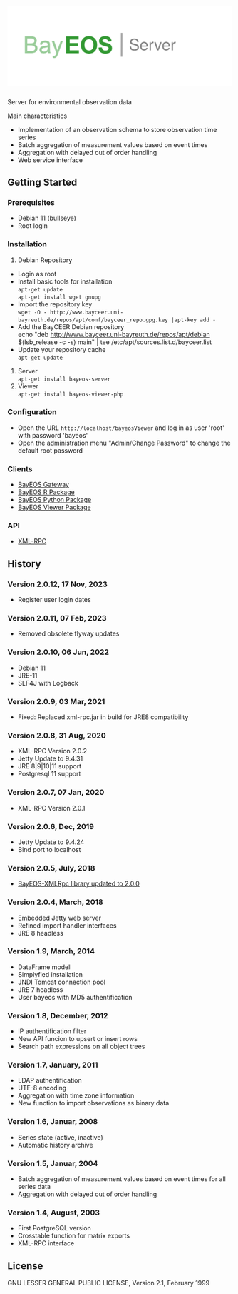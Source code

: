 # ![BayEOS Server](docs/server_logo.png)

Server for environmental observation data

Main characteristics

- Implementation of an observation schema to store observation time series
- Batch aggregation of measurement values based on event times
- Aggregation with delayed out of order handling
- Web service interface

## Getting Started

### Prerequisites

- Debian 11 (bullseye)
- Root login

### Installation

1. Debian Repository

- Login as root
- Install basic tools for installation  
  `apt-get update`  
  `apt-get install wget gnupg`
- Import the repository key  
  `wget -O - http://www.bayceer.uni-bayreuth.de/repos/apt/conf/bayceer_repo.gpg.key |apt-key add -`
- Add the BayCEER Debian repository  
  echo "deb http://www.bayceer.uni-bayreuth.de/repos/apt/debian $(lsb_release -c -s) main" | tee /etc/apt/sources.list.d/bayceer.list
- Update your repository cache  
  `apt-get update`

1. Server  
   `apt-get install bayeos-server`
2. Viewer  
   `apt-get install bayeos-viewer-php`

### Configuration

- Open the URL `http://localhost/bayeosViewer` and log in as user 'root' with password 'bayeos'
- Open the administration menu "Admin/Change Password" to change the default root password

### Clients

- [BayEOS Gateway](https://github.com/BayCEER/bayeos-gateway)
- [BayEOS R Package](https://github.com/BayCEER/BayEOS-R)
- [BayEOS Python Package](https://github.com/BayCEER/bayeos-python-cli)
- [BayEOS Viewer Package](https://github.com/BayCEER/bayeos-viewer-php)

### API

- [XML-RPC](http://bayceer.github.io/bayeos-xmlrpc/apidocs/)

## History

### Version 2.0.12, 17 Nov, 2023
- Register user login dates 

### Version 2.0.11, 07 Feb, 2023
- Removed obsolete flyway updates 

### Version 2.0.10, 06 Jun, 2022

- Debian 11
- JRE-11
- SLF4J with Logback

### Version 2.0.9, 03 Mar, 2021

- Fixed: Replaced xml-rpc.jar in build for JRE8 compatibility

### Version 2.0.8, 31 Aug, 2020

- XML-RPC Version 2.0.2
- Jetty Update to 9.4.31
- JRE 8|9|10|11 support
- Postgresql 11 support

### Version 2.0.7, 07 Jan, 2020

- XML-RPC Version 2.0.1

### Version 2.0.6, Dec, 2019

- Jetty Update to 9.4.24
- Bind port to localhost

### Version 2.0.5, July, 2018

- [BayEOS-XMLRpc library updated to 2.0.0](https://github.com/BayCEER/bayeos-xmlrpc)

### Version 2.0.4, March, 2018

- Embedded Jetty web server
- Refined import handler interfaces
- JRE 8 headless

### Version 1.9, March, 2014

- DataFrame modell
- Simplyfied installation
- JNDI Tomcat connection pool
- JRE 7 headless
- User bayeos with MD5 authentification

### Version 1.8, December, 2012

- IP authentification filter
- New API funcion to upsert or insert rows
- Search path expressions on all object trees

### Version 1.7, January, 2011

- LDAP authentification
- UTF-8 encoding
- Aggregation with time zone information
- New function to import observations as binary data

### Version 1.6, Januar, 2008

- Series state (active, inactive)
- Automatic history archive

### Version 1.5, Januar, 2004

- Batch aggregation of measurement values based on event times for all series data
- Aggregation with delayed out of order handling

### Version 1.4, August, 2003

- First PostgreSQL version
- Crosstable function for matrix exports
- XML-RPC interface

## License

GNU LESSER GENERAL PUBLIC LICENSE, Version 2.1, February 1999
